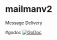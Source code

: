 # mailmanv2
Message Delivery

#godoc
[![GoDoc](https://godoc.org/github.com/stealthycoin/mailmanv2?status.svg)](https://godoc.org/github.com/stealthycoin/mailmanv2)